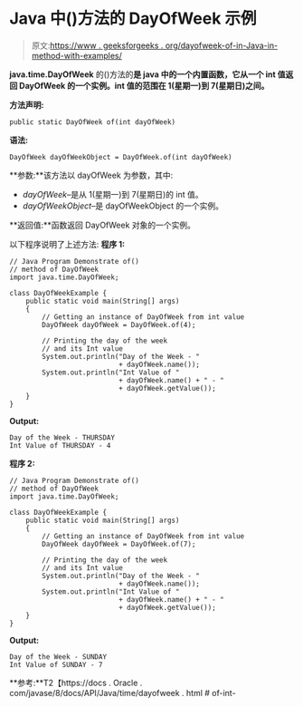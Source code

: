 # Java 中()方法的 DayOfWeek 示例

> 原文:[https://www . geeksforgeeks . org/dayofweek-of-in-Java-in-method-with-examples/](https://www.geeksforgeeks.org/dayofweek-of-method-in-java-with-examples/)

**java.time.DayOfWeek** 的()方法的**是 java 中的一个内置函数，它从一个 int 值返回 DayOfWeek 的一个实例。int 值的范围在 1(星期一)到 7(星期日)之间。**

**方法声明:**

```
public static DayOfWeek of(int dayOfWeek)

```

**语法:**

```
DayOfWeek dayOfWeekObject = DayOfWeek.of(int dayOfWeek)

```

**参数:**该方法以 dayOfWeek 为参数，其中:

*   *dayOfWeek*–是从 1(星期一)到 7(星期日)的 int 值。
*   *dayOfWeekObject*–是 dayOfWeekObject 的一个实例。

**返回值:**函数返回 DayOfWeek 对象的一个实例。

以下程序说明了上述方法:
**程序 1:**

```
// Java Program Demonstrate of()
// method of DayOfWeek
import java.time.DayOfWeek;

class DayOfWeekExample {
    public static void main(String[] args)
    {
        // Getting an instance of DayOfWeek from int value
        DayOfWeek dayOfWeek = DayOfWeek.of(4);

        // Printing the day of the week
        // and its Int value
        System.out.println("Day of the Week - "
                           + dayOfWeek.name());
        System.out.println("Int Value of "
                           + dayOfWeek.name() + " - "
                           + dayOfWeek.getValue());
    }
}
```

**Output:**

```
Day of the Week - THURSDAY
Int Value of THURSDAY - 4

```

**程序 2:**

```
// Java Program Demonstrate of()
// method of DayOfWeek
import java.time.DayOfWeek;

class DayOfWeekExample {
    public static void main(String[] args)
    {
        // Getting an instance of DayOfWeek from int value
        DayOfWeek dayOfWeek = DayOfWeek.of(7);

        // Printing the day of the week
        // and its Int value
        System.out.println("Day of the Week - "
                           + dayOfWeek.name());
        System.out.println("Int Value of "
                           + dayOfWeek.name() + " - "
                           + dayOfWeek.getValue());
    }
}
```

**Output:**

```
Day of the Week - SUNDAY
Int Value of SUNDAY - 7

```

**参考:**T2【https://docs . Oracle . com/javase/8/docs/API/Java/time/dayofweek . html # of-int-
